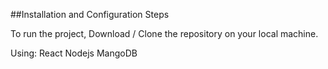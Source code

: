 ##Installation and Configuration Steps

To run the project, Download / Clone the repository on your local machine.

Using: React Nodejs MangoDB
